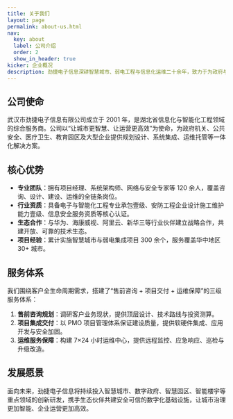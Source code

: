 ```yaml
---
title: 关于我们
layout: page
permalink: about-us.html
nav:
  key: about
  label: 公司介绍
  order: 2
  show_in_header: true
kicker: 企业概况
description: 劲捷电子信息深耕智慧城市、弱电工程与信息化运维二十余年，致力于为政府与企业客户提供安全可靠的数字化底座。
---
```

## 公司使命

武汉市劲捷电子信息有限公司成立于 2001 年，是湖北省信息化与智能化工程领域的综合服务商。公司以“让城市更智慧、让运营更高效”为使命，为政府机关、公共安全、医疗卫生、教育园区及大型企业提供规划设计、系统集成、运维托管等一体化解决方案。

## 核心优势

- **专业团队**：拥有项目经理、系统架构师、网络与安全专家等 120 余人，覆盖咨询、设计、建设、运维的全链条岗位。
- **行业资质**：具备电子与智能化工程专业承包壹级、安防工程企业设计施工维护能力壹级、信息安全服务资质等核心认证。
- **生态合作**：与华为、海康威视、阿里云、新华三等行业伙伴建立战略合作，共建开放、可靠的技术生态。
- **项目经验**：累计实施智慧城市与弱电集成项目 300 余个，服务覆盖华中地区 30+ 城市。

## 服务体系

我们围绕客户全生命周期需求，搭建了“售前咨询 + 项目交付 + 运维保障”的三级服务体系：

1. **售前咨询规划**：调研客户业务现状，提供顶层设计、技术路线与投资测算。
2. **项目集成交付**：以 PMO 项目管理体系保证建设质量，提供软硬件集成、应用开发与安全加固。
3. **运维服务保障**：构建 7×24 小时运维中心，提供远程监控、应急响应、巡检与升级改造。

## 发展愿景

面向未来，劲捷电子信息将持续投入智慧城市、数字政府、智慧园区、智能楼宇等重点领域的创新研发，携手生态伙伴共建安全可信的数字化基础设施，让城市治理更加智能、企业运营更加高效。
